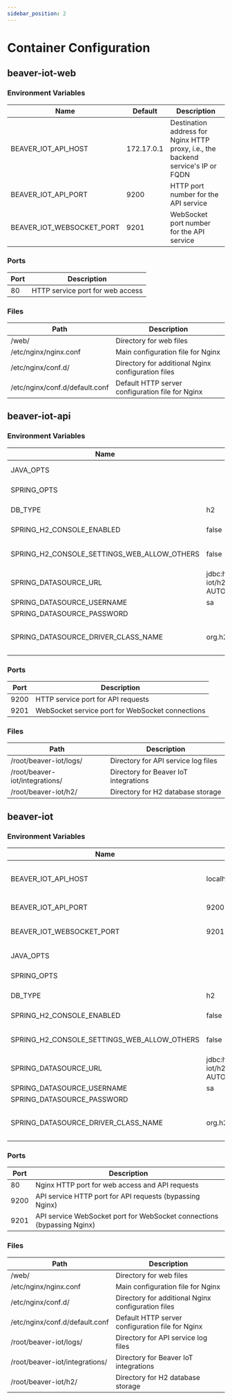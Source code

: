```yaml
---
sidebar_position: 2
---
```


# Container Configuration

## beaver-iot-web

### Environment Variables

| Name                      | Default    | Description                                                                      |
|---------------------------|------------|----------------------------------------------------------------------------------|
| BEAVER_IOT_API_HOST       | 172.17.0.1 | Destination address for Nginx HTTP proxy, i.e., the backend service's IP or FQDN |
| BEAVER_IOT_API_PORT       | 9200       | HTTP port number for the API service                                             |
| BEAVER_IOT_WEBSOCKET_PORT | 9201       | WebSocket port number for the API service                                        |

### Ports

| Port | Description                      |
|------|----------------------------------|
| 80   | HTTP service port for web access |

### Files

| Path                           | Description                                        |
|--------------------------------|----------------------------------------------------|
| /web/                          | Directory for web files                            |
| /etc/nginx/nginx.conf          | Main configuration file for Nginx                  |
| /etc/nginx/conf.d/             | Directory for additional Nginx configuration files |
| /etc/nginx/conf.d/default.conf | Default HTTP server configuration file for Nginx   |

## beaver-iot-api

### Environment Variables

| Name                                        | Default                                                   | Description                                                                   |
|---------------------------------------------|-----------------------------------------------------------|-------------------------------------------------------------------------------|
| JAVA_OPTS                                   |                                                           | JVM configuration parameters                                                  |
| SPRING_OPTS                                 |                                                           | Spring configuration parameters                                               |
| DB_TYPE                                     | h2                                                        | Database type, options: `postgres`, `h2`                                      |
| SPRING_H2_CONSOLE_ENABLED                   | false                                                     | Enable H2 console, options: `true`, `false`                                   |
| SPRING_H2_CONSOLE_SETTINGS_WEB_ALLOW_OTHERS | false                                                     | Allow access from other hosts, options: `true`, `false`                       |
| SPRING_DATASOURCE_URL                       | jdbc:h2:file:~/beaver-iot/h2/beaver;<br/>AUTO_SERVER=TRUE | JDBC connection for the database                                              |
| SPRING_DATASOURCE_USERNAME                  | sa                                                        | Database username                                                             |
| SPRING_DATASOURCE_PASSWORD                  |                                                           | Database password                                                             |
| SPRING_DATASOURCE_DRIVER_CLASS_NAME         | org.h2.Driver                                             | Database driver class name, options: `org.h2.Driver`, `org.postgresql.Driver` |

### Ports

| Port | Description                                      |
|------|--------------------------------------------------|
| 9200 | HTTP service port for API requests               |
| 9201 | WebSocket service port for WebSocket connections |

### Files

| Path                           | Description                           |
|--------------------------------|---------------------------------------|
| /root/beaver-iot/logs/         | Directory for API service log files   |
| /root/beaver-iot/integrations/ | Directory for Beaver IoT integrations |
| /root/beaver-iot/h2/           | Directory for H2 database storage     |

## beaver-iot

### Environment Variables

| Name                                        | Default                                                   | Description                                                                      |
|---------------------------------------------|-----------------------------------------------------------|----------------------------------------------------------------------------------|
| BEAVER_IOT_API_HOST                         | localhost                                                 | Destination address for Nginx HTTP proxy, i.e., the backend service's IP or FQDN |
| BEAVER_IOT_API_PORT                         | 9200                                                      | HTTP port number for the API service                                             |
| BEAVER_IOT_WEBSOCKET_PORT                   | 9201                                                      | WebSocket port number for the API service                                        |
| JAVA_OPTS                                   |                                                           | JVM configuration parameters                                                     |
| SPRING_OPTS                                 |                                                           | Spring configuration parameters                                                  |
| DB_TYPE                                     | h2                                                        | Database type, options: `postgres`, `h2`                                         |
| SPRING_H2_CONSOLE_ENABLED                   | false                                                     | Enable H2 console, options: `true`, `false`                                      |
| SPRING_H2_CONSOLE_SETTINGS_WEB_ALLOW_OTHERS | false                                                     | Allow access from other hosts, options: `true`, `false`                          |
| SPRING_DATASOURCE_URL                       | jdbc:h2:file:~/beaver-iot/h2/beaver;<br/>AUTO_SERVER=TRUE | JDBC connection for the database                                                 |
| SPRING_DATASOURCE_USERNAME                  | sa                                                        | Database username                                                                |
| SPRING_DATASOURCE_PASSWORD                  |                                                           | Database password                                                                |
| SPRING_DATASOURCE_DRIVER_CLASS_NAME         | org.h2.Driver                                             | Database driver class name, options: `org.h2.Driver`, `org.postgresql.Driver`    |

### Ports

| Port | Description                                                            |
|------|------------------------------------------------------------------------|
| 80   | Nginx HTTP port for web access and API requests                        |
| 9200 | API service HTTP port for API requests (bypassing Nginx)               |
| 9201 | API service WebSocket port for WebSocket connections (bypassing Nginx) |

### Files

| Path                           | Description                                        |
|--------------------------------|----------------------------------------------------|
| /web/                          | Directory for web files                            |
| /etc/nginx/nginx.conf          | Main configuration file for Nginx                  |
| /etc/nginx/conf.d/             | Directory for additional Nginx configuration files |
| /etc/nginx/conf.d/default.conf | Default HTTP server configuration file for Nginx   |
| /root/beaver-iot/logs/         | Directory for API service log files                |
| /root/beaver-iot/integrations/ | Directory for Beaver IoT integrations              |
| /root/beaver-iot/h2/           | Directory for H2 database storage                  |
